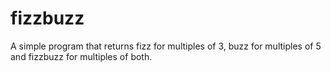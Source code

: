 # fizzbuzz
A simple program that returns fizz for multiples of 3, buzz for multiples of 5 and fizzbuzz for multiples of both.
